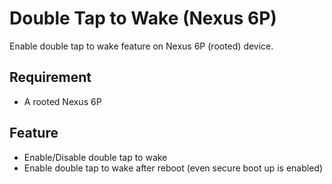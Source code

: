 # Double Tap to Wake (Nexus 6P)
Enable double tap to wake feature on Nexus 6P (rooted) device.

## Requirement
* A rooted Nexus 6P

## Feature
* Enable/Disable double tap to wake
* Enable double tap to wake after reboot (even secure boot up is enabled)
